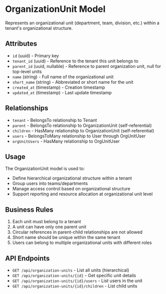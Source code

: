 # OrganizationUnit Model

Represents an organizational unit (department, team, division, etc.) within a tenant's organizational structure.

## Attributes

- `id` (uuid) - Primary key
- `tenant_id` (uuid) - Reference to the tenant this unit belongs to
- `parent_id` (uuid, nullable) - Reference to parent organization unit, null for top-level units
- `name` (string) - Full name of the organizational unit
- `short_name` (string) - Abbreviated or short name for the unit
- `created_at` (timestamp) - Creation timestamp
- `updated_at` (timestamp) - Last update timestamp

## Relationships

- `tenant` - BelongsTo relationship to Tenant
- `parent` - BelongsTo relationship to OrganizationUnit (self-referential)
- `children` - HasMany relationship to OrganizationUnit (self-referential)
- `users` - BelongsToMany relationship to User through OrgUnitUser
- `orgUnitUsers` - HasMany relationship to OrgUnitUser

## Usage

The OrganizationUnit model is used to:
- Define hierarchical organizational structure within a tenant
- Group users into teams/departments
- Manage access control based on organizational structure
- Support reporting and resource allocation at organizational unit level

## Business Rules

1. Each unit must belong to a tenant
2. A unit can have only one parent unit
3. Circular references in parent-child relationships are not allowed
4. Short name should be unique within the same tenant
5. Users can belong to multiple organizational units with different roles

## API Endpoints

- `GET /api/organization-units` - List all units (hierarchical)
- `GET /api/organization-units/{id}` - Get specific unit details
- `GET /api/organization-units/{id}/users` - List users in the unit
- `GET /api/organization-units/{id}/children` - List child units 
